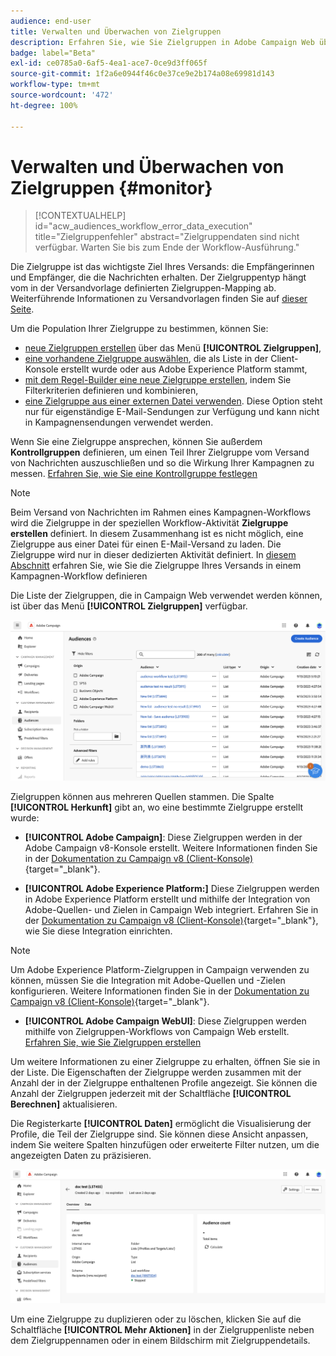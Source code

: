 ```yaml
---
audience: end-user
title: Verwalten und Überwachen von Zielgruppen
description: Erfahren Sie, wie Sie Zielgruppen in Adobe Campaign Web überwachen und verwalten können.
badge: label="Beta"
exl-id: ce0785a0-6af5-4ea1-ace7-0ce9d3ff065f
source-git-commit: 1f2a6e0944f46c0e37ce9e2b174a08e69981d143
workflow-type: tm+mt
source-wordcount: '472'
ht-degree: 100%

---
```


# Verwalten und Überwachen von Zielgruppen {#monitor}

>[!CONTEXTUALHELP]
>id="acw_audiences_workflow_error_data_execution"
>title="Zielgruppenfehler"
>abstract="Zielgruppendaten sind nicht verfügbar. Warten Sie bis zum Ende der Workflow-Ausführung."

Die Zielgruppe ist das wichtigste Ziel Ihres Versands: die Empfängerinnen und Empfänger, die die Nachrichten erhalten. Der Zielgruppentyp hängt vom in der Versandvorlage definierten Zielgruppen-Mapping ab. Weiterführende Informationen zu Versandvorlagen finden Sie auf [dieser Seite](../msg/delivery-template.md).

Um die Population Ihrer Zielgruppe zu bestimmen, können Sie:

* [neue Zielgruppen erstellen](create-audience.md) über das Menü **[!UICONTROL Zielgruppen]**,
* [eine vorhandene Zielgruppe auswählen](add-audience.md), die als Liste in der Client-Konsole erstellt wurde oder aus Adobe Experience Platform stammt,
* [mit dem Regel-Builder eine neue Zielgruppe erstellen](../query/query-modeler-overview.md), indem Sie Filterkriterien definieren und kombinieren,
* [eine Zielgruppe aus einer externen Datei verwenden](file-audience.md). Diese Option steht nur für eigenständige E-Mail-Sendungen zur Verfügung und kann nicht in Kampagnensendungen verwendet werden.

Wenn Sie eine Zielgruppe ansprechen, können Sie außerdem **Kontrollgruppen** definieren, um einen Teil Ihrer Zielgruppe vom Versand von Nachrichten auszuschließen und so die Wirkung Ihrer Kampagnen zu messen. [Erfahren Sie, wie Sie eine Kontrollgruppe festlegen](control-group.md)

>[!NOTE]
>
>Beim Versand von Nachrichten im Rahmen eines Kampagnen-Workflows wird die Zielgruppe in der speziellen Workflow-Aktivität **Zielgruppe erstellen** definiert. In diesem Zusammenhang ist es nicht möglich, eine Zielgruppe aus einer Datei für einen E-Mail-Versand zu laden. Die Zielgruppe wird nur in dieser dedizierten Aktivität definiert. In [diesem Abschnitt](../workflows/activities/build-audience.md) erfahren Sie, wie Sie die Zielgruppe Ihres Versands in einem Kampagnen-Workflow definieren

Die Liste der Zielgruppen, die in Campaign Web verwendet werden können, ist über das Menü **[!UICONTROL Zielgruppen]** verfügbar.

![](assets/audiences-list.png)

Zielgruppen können aus mehreren Quellen stammen. Die Spalte **[!UICONTROL Herkunft]** gibt an, wo eine bestimmte Zielgruppe erstellt wurde:

* **[!UICONTROL Adobe Campaign]**: Diese Zielgruppen werden in der Adobe Campaign v8-Konsole erstellt. Weitere Informationen finden Sie in der [Dokumentation zu Campaign v8 (Client-Konsole)](https://experienceleague.adobe.com/docs/campaign/campaign-v8/audience/create-audiences/create-audiences.html?lang=de){target="_blank"}.

* **[!UICONTROL Adobe Experience Platform:]** Diese Zielgruppen werden in Adobe Experience Platform erstellt und mithilfe der Integration von Adobe-Quellen- und Zielen in Campaign Web integriert. Erfahren Sie in der [Dokumentation zu Campaign v8 (Client-Konsole)](https://experienceleague.adobe.com/docs/campaign/campaign-v8/connect/ac-aep/ac-aep.html?lang=de){target="_blank"}, wie Sie diese Integration einrichten.

>[!NOTE]
>
>Um Adobe Experience Platform-Zielgruppen in Campaign verwenden zu können, müssen Sie die Integration mit Adobe-Quellen und -Zielen konfigurieren. Weitere Informationen finden Sie in der [Dokumentation zu Campaign v8 (Client-Konsole)](https://experienceleague.adobe.com/docs/campaign/campaign-v8/connect/ac-aep/ac-aep.html?lang=de){target="_blank"}.

* **[!UICONTROL Adobe Campaign WebUI]**: Diese Zielgruppen werden mithilfe von Zielgruppen-Workflows von Campaign Web erstellt. [Erfahren Sie, wie Sie Zielgruppen erstellen](create-audience.md)

Um weitere Informationen zu einer Zielgruppe zu erhalten, öffnen Sie sie in der Liste. Die Eigenschaften der Zielgruppe werden zusammen mit der Anzahl der in der Zielgruppe enthaltenen Profile angezeigt. Sie können die Anzahl der Zielgruppen jederzeit mit der Schaltfläche **[!UICONTROL Berechnen]** aktualisieren.

Die Registerkarte **[!UICONTROL Daten]** ermöglicht die Visualisierung der Profile, die Teil der Zielgruppe sind. Sie können diese Ansicht anpassen, indem Sie weitere Spalten hinzufügen oder erweiterte Filter nutzen, um die angezeigten Daten zu präzisieren.

![](assets/audiences-details.png)

Um eine Zielgruppe zu duplizieren oder zu löschen, klicken Sie auf die Schaltfläche **[!UICONTROL Mehr Aktionen]** in der Zielgruppenliste neben dem Zielgruppennamen oder in einem Bildschirm mit Zielgruppendetails.
